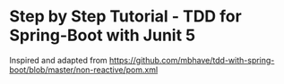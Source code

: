 # Step by Step Tutorial -  TDD for Spring-Boot with Junit 5

Inspired and adapted from https://github.com/mbhave/tdd-with-spring-boot/blob/master/non-reactive/pom.xml

